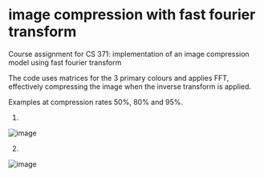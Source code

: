 # image compression with fast fourier transform

Course assignment for CS 371: implementation of an image compression model using fast fourier transform

The code uses matrices for the 3 primary colours and applies FFT, effectively compressing the image when the inverse transform is applied.

Examples at compression rates 50%, 80% and 95%.

1)
![image](https://github.com/user-attachments/assets/b56eb0c4-afdd-472e-958f-51ce5858e092)

2)
![image](https://github.com/user-attachments/assets/2f272f21-3c11-41fd-a98f-bab4d9f4f0f2)
